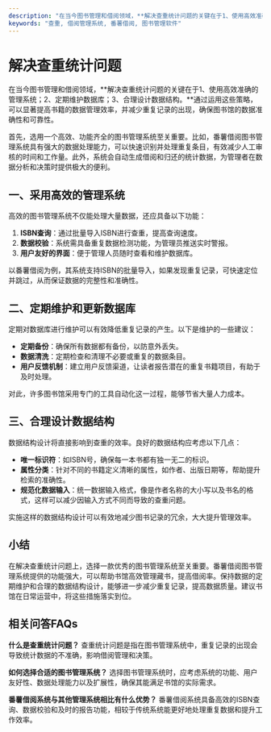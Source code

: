 ```yaml
---
description: "在当今图书管理和借阅领域，**解决查重统计问题的关键在于1、使用高效准确的管理系统；2、定期维护数据库；3、合理设计数据结构。**通过运用这些策略，可以显著提高书籍的数据管理效率，并减少重复记录的出现，确保图书馆的数据准确性和可靠性。"
keywords: "查重, 借阅管理系统, 番薯借阅, 图书管理软件"
---
```

# 解决查重统计问题

在当今图书管理和借阅领域，**解决查重统计问题的关键在于1、使用高效准确的管理系统；2、定期维护数据库；3、合理设计数据结构。**通过运用这些策略，可以显著提高书籍的数据管理效率，并减少重复记录的出现，确保图书馆的数据准确性和可靠性。

首先，选用一个高效、功能齐全的图书管理系统至关重要。比如，番薯借阅图书管理系统具有强大的数据处理能力，可以快速识别并处理重复条目，有效减少人工审核的时间和工作量。此外，系统会自动生成借阅和归还的统计数据，为管理者在数据分析和决策时提供极大的便利。

## 一、采用高效的管理系统

高效的图书管理系统不仅能处理大量数据，还应具备以下功能：

1. **ISBN查询**：通过批量导入ISBN进行查重，提高查询速度。
2. **数据校验**：系统需具备重复数据检测功能，为管理员推送实时警报。
3. **用户友好的界面**：便于管理人员随时查看和维护数据库。

以番薯借阅为例，其系统支持ISBN的批量导入，如果发现重复记录，可快速定位并跳过，从而保证数据的完整性和准确性。

## 二、定期维护和更新数据库

定期对数据库进行维护可以有效降低重复记录的产生。以下是维护的一些建议：

- **定期备份**：确保所有数据都有备份，以防意外丢失。
- **数据清洗**：定期检查和清理不必要或重复的数据条目。
- **用户反馈机制**：建立用户反馈渠道，让读者报告潜在的重复书籍项目，有助于及时处理。

对此，许多图书馆采用专门的工具自动化这一过程，能够节省大量人力成本。

## 三、合理设计数据结构

数据结构设计将直接影响到查重的效率。良好的数据结构应考虑以下几点：

- **唯一标识符**：如ISBN号，确保每一本书都有独一无二的标识。
- **属性分类**：针对不同的书籍定义清晰的属性，如作者、出版日期等，帮助提升检索的准确性。
- **规范化数据输入**：统一数据输入格式，像是作者名称的大小写以及书名的格式，这样可以减少因输入方式不同而导致的查重问题。

实施这样的数据结构设计可以有效地减少图书记录的冗余，大大提升管理效率。

## 小结

在解决查重统计问题上，选择一款优秀的图书管理系统至关重要。番薯借阅图书管理系统提供的功能强大，可以帮助书馆高效管理藏书，提高借阅率。保持数据的定期维护和合理的数据结构设计，能够进一步减少重复记录，提高数据质量。建议书馆在日常运营中，将这些措施落实到位。

## 相关问答FAQs

**什么是查重统计问题？**
查重统计问题是指在图书管理系统中，重复记录的出现会导致统计数据的不准确，影响借阅管理和决策。

**如何选择合适的图书管理系统？**
选择图书管理系统时，应考虑系统的功能、用户友好性、数据处理能力以及扩展性，确保其能满足书馆的实际需求。

**番薯借阅系统与其他管理系统相比有什么优势？**
番薯借阅系统具备高效的ISBN查询、数据校验和及时的报告功能，相较于传统系统能更好地处理重复数据和提升工作效率。

